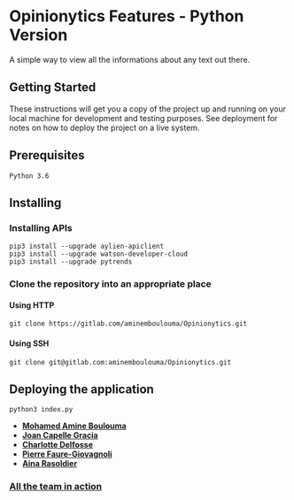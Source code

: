 # Opinionytics Features - Python Version

A simple way to view all the informations about any text out there.

## Getting Started 

These instructions will get you a copy of the project up and running on your local machine for development and testing purposes. See deployment for notes on how to deploy the project on a live system.

## Prerequisites

```Python 3.6```

## Installing

### Installing APIs
```
pip3 install --upgrade aylien-apiclient
pip3 install --upgrade watson-developer-cloud
pip3 install --upgrade pytrends
```
### Clone the repository into an appropriate place

#### Using HTTP

```git clone https://gitlab.com/aminemboulouma/Opinionytics.git```

#### Using SSH

```git clone git@gitlab.com:aminemboulouma/Opinionytics.git```

## Deploying the application

```python3 index.py```

- [**Mohamed Amine Boulouma**](https://github.com/aminemboulouma)
- [**Joan Capelle Gracia**](https://github.com/zas97)
- [**Charlotte Delfosse**](https://github.com/cdel2)
- [**Pierre Faure-Giovagnoli**](https://github.com/PierreFG)
- [**Aina Rasoldier**](https://github.com/ainar)

### [All the team in action](https://www.youtube.com/watch?v=e_a-t3BJk8I&t=18s)
